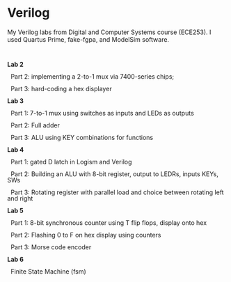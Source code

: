 # Verilog
<p>My Verilog labs from Digital and Computer Systems course (ECE253). I used Quartus Prime, fake-fgpa, and ModelSim software.</p>
<p style="line-height: 1;"><br></p>
<p style="line-height: 1;"><strong>Lab 2</strong></p>
<p style="line-height: 1;">&nbsp; Part 2: implementing a 2-to-1 mux via 7400-series chips;&nbsp;</p>
<p style="line-height: 1;">&nbsp; Part 3: hard-coding a hex displayer&nbsp;</p>
<p style="line-height: 1;"><strong>Lab 3</strong></p>
<p style="line-height: 1;">&nbsp; Part 1: 7-to-1 mux using switches as inputs and LEDs as outputs</p>
<p style="line-height: 1;">&nbsp; Part 2: Full adder</p>
<p style="line-height: 1;">&nbsp; Part 3: ALU using KEY combinations for functions</p>
<p style="line-height: 1;"><strong>Lab 4</strong></p>
<p style="line-height: 1;">&nbsp; Part 1: gated D latch in Logism and Verilog</p>
<p style="line-height: 1;">&nbsp; Part 2: Building an ALU with 8-bit register, output to LEDRs, inputs KEYs, SWs</p>
<p style="line-height: 1;">&nbsp; Part 3: Rotating register with parallel load and choice between rotating left and right</p>
<p style="line-height: 1;"><strong>Lab 5</strong></p>
<p style="line-height: 1;">&nbsp; Part 1: 8-bit synchronous counter using T flip flops, display onto hex</p>
<p style="line-height: 1;">&nbsp; Part 2: Flashing 0 to F on hex display using counters</p>
<p style="line-height: 1;">&nbsp; Part 3: Morse code encoder</p>
<p style="line-height: 1;"><strong>Lab 6</strong></p>
<p style="line-height: 1;">&nbsp; Finite State Machine (fsm)</p>
<p><br></p>
